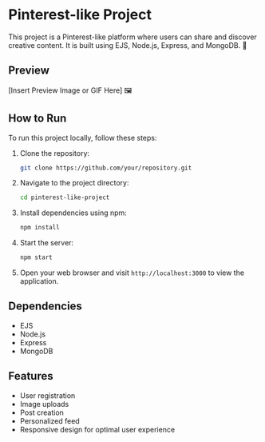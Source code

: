 
# Pinterest-like Project

This project is a Pinterest-like platform where users can share and discover creative content. It is built using EJS, Node.js, Express, and MongoDB. 📌

## Preview
[Insert Preview Image or GIF Here] 🖼️

## How to Run
To run this project locally, follow these steps:

1. Clone the repository:
   ```bash
   git clone https://github.com/your/repository.git
   ```

2. Navigate to the project directory:
   ```bash
   cd pinterest-like-project
   ```

3. Install dependencies using npm:
   ```bash
   npm install
   ```

4. Start the server:
   ```bash
   npm start
   ```

5. Open your web browser and visit `http://localhost:3000` to view the application.

## Dependencies
- EJS
- Node.js
- Express
- MongoDB

## Features
- User registration
- Image uploads
- Post creation
- Personalized feed
- Responsive design for optimal user experience
